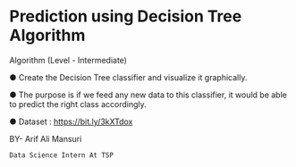 # Prediction using Decision Tree Algorithm
Algorithm
(Level - Intermediate)

● Create the Decision Tree classifier and visualize it graphically. 

● The purpose is if we feed any new data to this classifier, it would be able to 
predict the right class accordingly. 

● Dataset : https://bit.ly/3kXTdox

BY- Arif Ali Mansuri
    
    Data Science Intern At TSP
